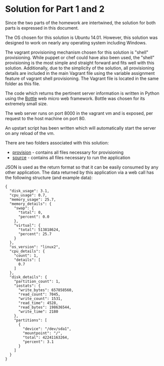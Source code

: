 Solution for Part 1 and 2 
=========================

Since the two parts of the homework are intertwined, the solution for both parts is expressed in this document.

The OS chosen for this solution is Ubuntu 14.01. However, this solution was designed to work on nearly any operating system including Windows.

The vagrant provisioning mechanism chosen for this solution is "shell" provisioning. While puppet or chef could have also been used, the "shell" provisioning is the most simple and straight forward and fits well with this solution.  Additionally, due to the simplicity of the solution, all provisioning details are included in the main Vagrant file using the variable assignment feature of vagrant shell provisioning.  The Vagrant file is located in the same folder as this file.

The code which returns the pertinent server information is written in Python using the [Bottle](http://bottlepy.org/docs/dev/index.html) web micro web framework. Bottle was chosen for its extremely small size.

The web server runs on port 8000 in the vagrant vm and is exposed, per request to the host machine on port 80.

An upstart script has been written which will automatically start the server on any reload of the vm.

There are two folders associated with this solution:

 - [provision](provision) - contains all files necessary for provisioning
 - [source](source) - contains all files necessary to run the application

JSON is used as the return format so that it can be easily consumed by any other application.  The data returned by this application via a web call has the following structure (and example data):

    {
      "disk_usage": 3.1,
      "cpu_usage": 0.7,
      "memory_usage": 25.7,
      "memory_details": {
        "swap": {
          "total": 0,
          "percent": 0.0
        },
        "virtual": {
          "total": 513818624,
          "percent": 25.7
        }
      },
      "os_version": "linux2",
      "cpu_details": {
        "count": 1,
        "details": [
          0.7
        ]
      },
      "disk_details": {
        "partition_count": 1,
        "iostats": {
          "write_bytes": 657858560,
          "read_count": 7045,
          "write_count": 1531,
          "read_time": 4528,
          "read_bytes": 198636544,
          "write_time": 2180
        },
        "partitions": [
          {
            "device": "/dev/sda1",
            "mountpoint": "/",
            "total": 42241163264,
            "percent": 3.1
          }
        ]
      }
    }